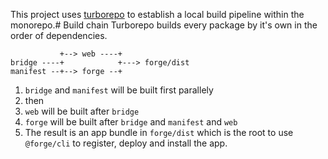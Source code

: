 This project uses [turborepo](https://turborepo.org/) to establish a local build pipeline within the monorepo.# Build chain
Turborepo builds every package by it's own in the order of dependencies.

```
           +--> web ----+
bridge ----+            +---> forge/dist
manifest --+--> forge --+
```

1. `bridge` and `manifest` will be built first parallely
2. then
3. `web` will be built after `bridge`
4. `forge` will be built after `bridge` and `manifest` and `web`
5. The result is an app bundle in `forge/dist` which is the root to use `@forge/cli` to register, deploy and install the app.
